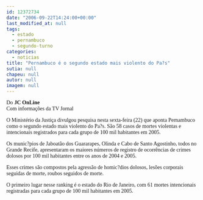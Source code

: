 ```yaml
---
id: 12372734
date: "2006-09-22T14:24:00+00:00"
last_modified_at: null
tags:
  - estado
  - pernambuco
  - segundo-turno
categories:
  - noticias
title: "Pernambuco é o segundo estado mais violento do Pa?s"
sutia: null
chapeu: null
autor: null
imagem: null
---
```

<p><P><FONT face=Verdana>Do<B> JC OnLine</B><BR>Com informações da TV Jornal</FONT></P></p>
<p><P><FONT face=Verdana>O Ministério da Justiça divulgou pesquisa nesta sexta-feira (22) que aponta Pernambuco como o segundo estado mais violento do Pa?s. São 58 casos de mortes violentas e intencionais registrados para cada grupo de 100 mil habitantes em 2005. </FONT></P></p>
<p><P><FONT face=Verdana>Os munic?pios de Jaboatão dos Guararapes, Olinda e Cabo de Santo Agostinho, todos no Grande Recife, apresentaram os maiores números de registro de ocorrências de crimes dolosos por 100 mil habitantes entre os anos de 2004 e 2005. </FONT></P></p>
<p><P><FONT face=Verdana>Esses crimes são compostos pela agressão de homic?dios dolosos, lesões corporais seguidas de morte, roubos seguidos de morte. </FONT></P></p>
<p><P><FONT face=Verdana>O primeiro lugar nesse ranking é o estado do Rio de Janeiro, com 61 mortes intencionais registradas para cada grupo de 100 mil habitantes em 2005.</FONT></P> </p>
